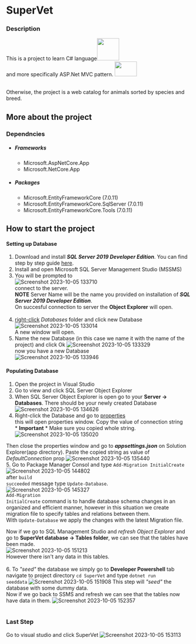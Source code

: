 SuperVet
========

### Description

<p>Тhis is a project to learn C# language<span ><img width="60" height="60" src="https://upload.wikimedia.org/wikipedia/commons/1/17/C_Sharp_Icon.png"/><span> <br/> and more specifically ASP.Net MVC pattern. <span ><img width="60" height="40"src="https://upload.wikimedia.org/wikipedia/commons/thumb/1/13/Asp.net.svg/320px-Asp.net.svg.png"/></span></p>
<br/>
Otherwise, the project is a web catalog for animals sorted by species and breed.
<br/>

## More about the project  ##

### Dependncies ###
<ul>
 <li>
  <h5>Frameworks</h5>
  <ul>
   <li>Microsoft.AspNetCore.App</li>
   <li>Microsoft.NetCore.App</li>
  </ul>
 </li>
 <li>
  <h5>Packages</h5>
  <ul>
   <li>Microsoft.EntityFrameworkCore (7.0.11)</li>
   <li>Microsoft.EntityFrameworkCore.SqlServer (7.0.11)</li>
   <li>Microsoft.EntityFrameworkCore.Tools (7.0.11)</li>
  </ul>
 </li>
</ul>

 
## How to start the project ##
#### Setting up Database ####
1. Download and install ***SQL Server 2019 Developer Edition***. You can find step by step guide [here](https://www.sqlservertutorial.net/install-sql-server/).
2. Install and open Microsoft SQL Server Management Studio (MSSMS)
3. You will be prompted to <br/> ![Screenshot 2023-10-05 133710](https://github.com/AydanMurshud/SuperVet/assets/102986706/871ae383-ed9b-4eb1-8864-71ecbf45a721)<br/>
connect to the server.<br/>
****NOTE**** Server Name will be the name you provided on installation of ***SQL Server 2019 Developer Edition***.<br/>
On succesful connection to server the **Object Explorer** will open.<br/><br/>
5. <u>right-click</u> *Databases* folder and click new Database
![Screenshot 2023-10-05 133014](https://github.com/AydanMurshud/SuperVet/assets/102986706/e72afe7f-3e28-4f44-b0cd-40b3581aa1b8)<br/>
A new window will open.
6. Name the new Database (in this case we name it with the name of the project) and click Ok
![Screenshot 2023-10-05 133329](https://github.com/AydanMurshud/SuperVet/assets/102986706/e55d0029-508e-4733-9623-ccdf5ceaec96)<br/>
now you have a new Database </br>
![Screenshot 2023-10-05 133946](https://github.com/AydanMurshud/SuperVet/assets/102986706/cd8ed4f4-bd14-46e9-b68f-dc7620a5e84e)<br/>
#### Populating Database ####
1. Open the project in Visual Studio
2. Go to view and click SQL Server Object Explorer
3. When SQL Server Object Explorer is open go to your **Server -> Databases**. There should be your newly created Database<br/>
![Screenshot 2023-10-05 134626](https://github.com/AydanMurshud/SuperVet/assets/102986706/3f3bf4aa-9a34-4bae-ada8-9db9a1ecb834)<br/>
4. Right-click the Database and go to <u>properties</u><br/>
this will open properties window.
Copy the value of connection string <br/>* **Important** * Make sure you copied whole string. <br/>
![Screenshot 2023-10-05 135020](https://github.com/AydanMurshud/SuperVet/assets/102986706/62ee74bf-84a0-4885-99e0-eb17297451c1)<br/>

Then close the properties window and go to ***appsettings.json*** on Solution Explorer(app directory).
Paste the copied string as value of *DefaultConnection* prop
![Screenshot 2023-10-05 135440](https://github.com/AydanMurshud/SuperVet/assets/102986706/f415bf86-83cc-4679-9536-79aebd44b1d8)<br/>
5. Go to Package Manager Consol and type <code>Add-Migration InitialCreate</code><br/>
![Screenshot 2023-10-05 144802](https://github.com/AydanMurshud/SuperVet/assets/102986706/9621b267-e895-49d5-9436-1b1b2de3d5ba)<br/>
after <code>build succeeded</code> message type <code>Update-Database</code>.
![Screenshot 2023-10-05 145327](https://github.com/AydanMurshud/SuperVet/assets/102986706/ae276726-63c7-4f7b-8243-8a760ed38800)<br/>
<code>Add-Migration InitialCreate</code> command is to handle database schema changes in an organized and efficient manner, however in this situation we create migration file to specify tables and relations between them.<br/>
With <code>Update-Database</code> we apply the changes with the latest Migration file.<br/>

Now if we go to SQL Management Studio and *refresh Object Explorer* and go to **SuperVet database -> Tables folder**, we can see that the tables have been made.<br/>
![Screenshot 2023-10-05 151213](https://github.com/AydanMurshud/SuperVet/assets/102986706/d3f0fdd3-270b-4b4b-afa6-99a4545bb2ab)<br/>
However there isn't any data in this tables.<br/><br/>
6. To *"seed"* the database we simply go to **Developer Powershell** tab navigate to project directory <code>cd SuperVet</code> and type <code>dotnet run seeddata</code>
![Screenshot 2023-10-05 151908](https://github.com/AydanMurshud/SuperVet/assets/102986706/30584ac1-3c76-4370-ac4b-af88ff2cb2e5)
This step will *"seed"* the database with some dummy data.<br/>
Now if we go back to SSMS and refresh we can see that the tables now have data in them.
![Screenshot 2023-10-05 152357](https://github.com/AydanMurshud/SuperVet/assets/102986706/91cd0b96-66a0-4421-b240-94ceb7ba822a)<br/><br/>
### Last Step ###
Go to visual studio and click SuperVet
![Screenshot 2023-10-05 153113](https://github.com/AydanMurshud/SuperVet/assets/102986706/60b1deee-5552-4fea-80ab-4d491dcd3b5e)
